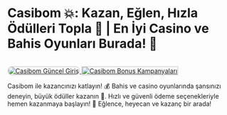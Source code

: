 # Casibom 💥: Kazan, Eğlen, Hızla Ödülleri Topla 🎉 | En İyi Casino ve Bahis Oyunları Burada! 🎰

<a href="https://cutt.ly/Je07CnaE" title="Tıkla Siteye Git">
    <img src="https://i.ibb.co/XS3cKq9/Ekran-Resmi-2024-09-13-20-40-30.png" alt="Casibom Güncel Giriş" style="max-width: 100%; border: 2px solid #ddd; border-radius: 10px;">
</a>
<a href="https://cutt.ly/Je07CnaE" title="Casibom">
    <img src="https://i.ibb.co/XS3cKq9/Ekran-Resmi-2024-09-13-20-40-30.png" alt="Casibom Bonus Kampanyaları" style="max-width: 100%; border: 2px solid #ddd; margin-top: 15px;">
</a>

Casibom ile kazancınızı katlayın! 💰 Bahis ve casino oyunlarında şansınızı deneyin, büyük ödüller kazanın 🎉. Hızlı ve güvenli ödeme seçenekleriyle hemen kazanmaya başlayın! 🎰 Eğlence, heyecan ve kazanç bir arada!
